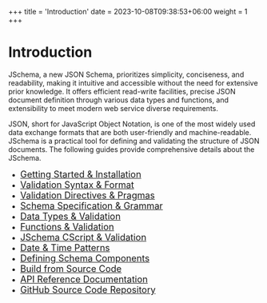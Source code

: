 +++
title = 'Introduction'
date = 2023-10-08T09:38:53+06:00
weight = 1
+++

# Introduction
JSchema, a new JSON Schema, prioritizes simplicity, conciseness, and readability, making it intuitive and accessible without the need for extensive prior knowledge. It offers efficient read-write facilities, precise JSON document definition through various data types and functions, and extensibility to meet modern web service diverse requirements.

JSON, short for JavaScript Object Notation, is one of the most widely used data exchange formats that are both user-friendly and machine-readable. JSchema is a practical tool for defining and validating the structure of JSON documents. The following guides provide comprehensive details about the JSchema.
<br/>

 * <font size="4">[Getting Started & Installation](/JSchema-Java/articles/quickstart)</font>
 * <font size="4">[Validation Syntax & Format](/JSchema-Java/articles/validation)</font>
 * <font size="4">[Validation Directives & Pragmas](/JSchema-Java/articles/directives)</font>
 * <font size="4">[Schema Specification & Grammar](/JSchema-Java/articles/specification)</font>
 * <font size="4">[Data Types & Validation](/JSchema-Java/articles/datatypes)</font>
 * <font size="4">[Functions & Validation](/JSchema-Java/articles/functions)</font>
 * <font size="4">[JSchema CScript & Validation](/JSchema-Java/articles/cscript)</font>
 * <font size="4">[Date & Time Patterns](/JSchema-Java/articles/datetime)</font>
 * <font size="4">[Defining Schema Components](/JSchema-Java/articles/components)</font>
 * <font size="4">[Build from Source Code](/JSchema-Java/articles/sourcebuild)</font>
 * <font size="4">[API Reference Documentation](/JSchema-Java/api/index.html)</font>
 * <font size="4">[GitHub Source Code Repository](https://github.com/relogiclabs/JSchema-Java)</font>
<br/>